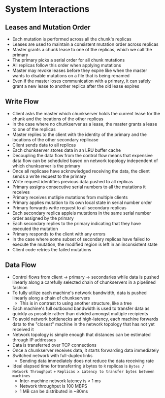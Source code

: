 # System Interactions

## Leases and Mutation Order
* Each mutation is performed across all the chunk's replicas
* Leases are used to maintain a consistent mutation order across replicas
* Master grants a chunk lease to one of the replicas, which we call the primary
* The primary picks a serial order for all chunk mutations
* All replicas follow this order when applying mutations
* Master may revoke leases before they expire like when the master wants to disable mutations on a file that is being renamed
* Even if the master loses communication with a primary, it can safely grant a new lease to another replica after the old lease expires

## Write Flow
* Client asks the master which chunkserver holds the current lease for the chunk and the locations of the other replicas
* In the case where no chunkserver as a lease, the master grants a lease to one of the replicas
* Master replies to the client with the identity of the primary and the locations of the other secondary replicase
* Client sends data to all replicas
* Each chunkserver stores data in an LRU buffer cache
* Decoupling the data flow from the control flow means that expensive data flow can be scheduled based on network topology independent of which chunkserver is the primary
* Once all replicase have acknowledged receiving the data, the client sends a write request to the primary
* Write request identifies previous data pushed to all replicas
* Primary assigns consecutive serial numbers to all the mutations it receives
* Primary receives mutliple mutations from multiple clients
* Primary applies mutation to its own local state in serial number order
* Primary forwards write request to all secondary replicas
* Each secondary replica appleis mutations in the same serial number order assigned by the primary
* Each secondary replies to the primary indicating that they have executed the mutation
* Primary responds to the client with any errors
* In the case where some subset of secondary replicas have failed to execute the mutation, the modified region is left in an inconsistent state
* Client code retries the failed mutations

## Data Flow
* Control flows from client -> primary -> secondaries while data is pushed linearly along a carefully selected chain of chunkservers in a pipelined fashion
* To fully utilize each machine's network bandwidth, data is pushed linearly along a chain of chunkservers
  * This is in contrast to using another structure, like a tree
* Each machine's full outbound bandwidth is used to transfer data as quickly as possible rather than divided amongst multiple recipients
* To avoid network bottlenecks and high-latency, each machine forwards data to the "closest" machine in the network topology that has not yet received it
* Network topology is simple enough that distances can be estimated through IP addresses
* Data is transferred over TCP connections
* Once a chunkserver receives data, it starts forwarding data immediately
* Switched network with full-duplex links
  * Sending data immediately does not reduce the data receiving rate
* Ideal elapsed time for transferring `B` bytes to `R` replicas is `Bytes / Network Throughput` + `Replicas x Latency to transfer bytes between machines`
  * Inter-machine network latency is < 1 ms
  * Network throughput is 100 MBPS
  * 1 MB can be distributed in ~80ms
